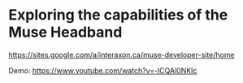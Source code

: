 Exploring the capabilities of the Muse Headband
============

https://sites.google.com/a/interaxon.ca/muse-developer-site/home

Demo: https://www.youtube.com/watch?v=-lCQAi0NKIc
